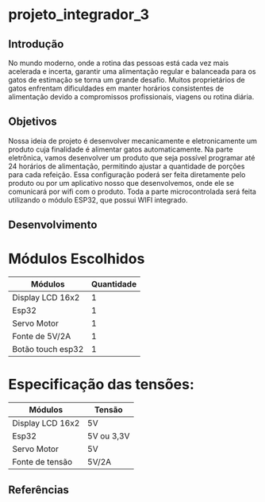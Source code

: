# projeto_integrador_3

## Introdução

No mundo moderno, onde a rotina das pessoas está cada vez mais acelerada e incerta, garantir uma alimentação regular e balanceada para os gatos de estimação se torna um grande desafio. 
Muitos proprietários de gatos enfrentam dificuldades em manter horários consistentes de alimentação devido a compromissos profissionais, viagens ou rotina diária. 

## Objetivos

Nossa ideia de projeto é desenvolver mecanicamente e eletronicamente um produto cuja finalidade é alimentar gatos automaticamente.
Na parte eletrônica, vamos desenvolver um produto que seja possível programar até 24 horários de alimentação, permitindo ajustar a quantidade de porções para cada refeição.
Essa configuração poderá ser feita diretamente pelo produto ou por um aplicativo nosso que desenvolvemos, onde ele se comunicará por wifi com o produto.
Toda a parte microcontrolada será feita utilizando o módulo ESP32, que possui WIFI integrado. 

## Desenvolvimento


# Módulos Escolhidos

|    Módulos       |  Quantidade   |
| -------------    | ------------- |    
| Display LCD 16x2 |       1       |
|     Esp32        |       1       |
|  Servo Motor     |       1       |
| Fonte de 5V/2A   |       1       |
|Botão touch esp32 |       1       |


# Especificação das tensões:


|    Módulos       |     Tensão    |
| -------------    | ------------- |      
| Display LCD 16x2 |      5V       |
|     Esp32        |   5V ou 3,3V  |
|  Servo Motor     |       5V      |
| Fonte de tensão   |     5V/2A    |



## Referências


